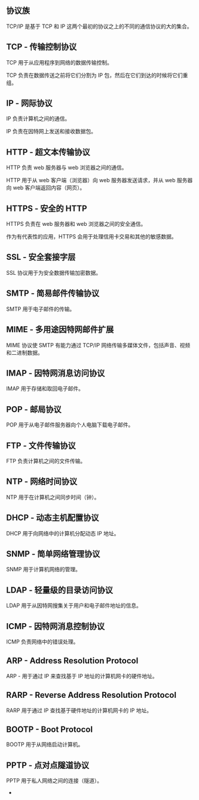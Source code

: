 ## 协议族

TCP/IP 是基于 TCP 和 IP 这两个最初的协议之上的不同的通信协议的大的集合。

## TCP - 传输控制协议

TCP 用于从应用程序到网络的数据传输控制。

TCP 负责在数据传送之前将它们分割为 IP 包，然后在它们到达的时候将它们重组。

## IP - 网际协议

IP 负责计算机之间的通信。

IP 负责在因特网上发送和接收数据包。

## HTTP - 超文本传输协议

HTTP 负责 web 服务器与 web 浏览器之间的通信。

HTTP 用于从 web 客户端（浏览器）向 web 服务器发送请求，并从 web 服务器向 web 客户端返回内容（网页）。

## HTTPS - 安全的 HTTP

HTTPS 负责在 web 服务器和 web 浏览器之间的安全通信。

作为有代表性的应用，HTTPS 会用于处理信用卡交易和其他的敏感数据。

## SSL - 安全套接字层

SSL 协议用于为安全数据传输加密数据。

## SMTP - 简易邮件传输协议

SMTP 用于电子邮件的传输。

## MIME - 多用途因特网邮件扩展

MIME 协议使 SMTP 有能力通过 TCP/IP 网络传输多媒体文件，包括声音、视频和二进制数据。

## IMAP - 因特网消息访问协议

IMAP 用于存储和取回电子邮件。

## POP - 邮局协议

POP 用于从电子邮件服务器向个人电脑下载电子邮件。

## FTP - 文件传输协议

FTP 负责计算机之间的文件传输。

## NTP - 网络时间协议

NTP 用于在计算机之间同步时间（钟）。

## DHCP - 动态主机配置协议

DHCP 用于向网络中的计算机分配动态 IP 地址。

## SNMP - 简单网络管理协议

SNMP 用于计算机网络的管理。

## LDAP - 轻量级的目录访问协议

LDAP 用于从因特网搜集关于用户和电子邮件地址的信息。

## ICMP - 因特网消息控制协议

ICMP 负责网络中的错误处理。

## ARP - Address Resolution Protocol

ARP - 用于通过 IP 来查找基于 IP 地址的计算机网卡的硬件地址。

## RARP - Reverse Address Resolution Protocol

RARP 用于通过 IP 查找基于硬件地址的计算机网卡的 IP 地址。

## BOOTP - Boot Protocol

BOOTP 用于从网络启动计算机。

## PPTP - 点对点隧道协议

PPTP 用于私人网络之间的连接（隧道）。

- 